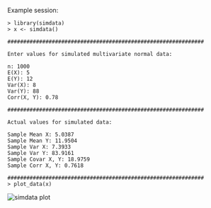 Example session:

```
> library(simdata)
> x <- simdata()

##############################################################

Enter values for simulated multivariate normal data:

n: 1000
E(X): 5
E(Y): 12
Var(X): 8
Var(Y): 88
Corr(X, Y): 0.78

##############################################################

Actual values for simulated data:

Sample Mean X: 5.0387
Sample Mean Y: 11.9504
Sample Var X: 7.3933
Sample Var Y: 83.9161
Sample Covar X, Y: 18.9759
Sample Corr X, Y: 0.7618

##############################################################
> plot_data(x)
```

![simdata plot](https://dl.dropboxusercontent.com/u/14555519/simdata_plot.png)
